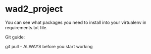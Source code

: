 # wad2_project

You can see what packages you need to install into your virtualenv in requirements.txt file.


Git guide:

git pull - ALWAYS before you start working
